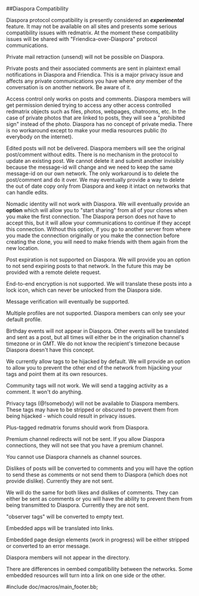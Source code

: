 ##Diaspora Compatibility

Diaspora protocol compatibility is presently considered an ***experimental*** feature. It may not be available on all sites and presents some serious compatibility issues with redmatrix. At the moment these compatibility issues will be shared with "Friendica-over-Diaspora" protocol communications. 

Private mail retraction (unsend) will not be possible on Diaspora. 

Private posts and their associated comments are sent in plaintext email notifications in Diaspora and Friendica. This is a major privacy issue and affects any private communications you have where *any* member of the conversation is on another network. Be aware of it. 

Access control only works on posts and comments. Diaspora members will get permission denied trying to access any other access controlled redmatrix objects such as files, photos, webpages, chatrooms, etc. In the case of private photos that are linked to posts, they will see a "prohibited sign" instead of the photo. Diaspora has no concept of private media. There is no workaround except to make your media resources public (to everybody on the internet).


Edited posts will not be delivered. Diaspora members will see the original post/comment without edits. There is no mechanism in the protocol to update an existing post. We cannot delete it and submit another invisibly because the message-id will change and we need to keep the same message-id on our own network. The only workaround is to delete the post/comment and do it over. We may eventually provide a way to delete the out of date copy only from Diaspora and keep it intact on networks that can handle edits. 

Nomadic identity will not work with Diaspora. We will eventually provide an **option** which will allow you to "start sharing" from all of your clones when you make the first connection. The Diaspora person does not have to accept this, but it will allow your communications to continue if they accept this connection. Without this option, if you go to another server from where you made the connection originally or you make the connection before creating the clone, you will need to make friends with them again from the new location. 

Post expiration is not supported on Diaspora. We will provide you an option to not send expiring posts to that network. In the future this may be provided with a remote delete request. 

End-to-end encryption is not supported. We will translate these posts into a lock icon, which can never be unlocked from the Diaspora side. 

Message verification will eventually be supported. 

Multiple profiles are not supported. Diaspora members can only see your default profile.

Birthday events will not appear in Diaspora. Other events will be translated and sent as a post, but all times will either be in the origination channel's timezone or in GMT. We do not know the recipient's timezone because Diaspora doesn't have this concept. 

We currently allow tags to be hijacked by default. We will provide an option to allow you to prevent the other end of the network from hijacking your tags and point them at its own resources. 

Community tags will not work. We will send a tagging activity as a comment. It won't do anything.  

Privacy tags (@!somebody) will not be available to Diaspora members. These tags may have to be stripped or obscured to prevent them from being hijacked - which could result in privacy issues.  

Plus-tagged redmatrix forums should work from Diaspora. 

Premium channel redirects will not be sent. If you allow Diaspora connections, they will not see that you have a premium channel. 

You cannot use Diaspora channels as channel sources. 


Dislikes of posts will be converted to comments and you will have the option to send these as comments or not send them to Diaspora (which does not provide dislike). Currently they are not sent.

We will do the same for both likes and dislikes of comments. They can either be sent as comments or you will have the ability to prevent them from being transmitted to Diaspora. Currently they are not sent. 


"observer tags" will be converted to empty text. 


Embedded apps will be translated into links.


Embedded page design elements (work in progress) will be either stripped or converted to an error message. 

Diaspora members will not appear in the directory. 


There are differences in oembed compatibility between the networks. Some embedded resources will turn into a link on one side or the other.  

#include doc/macros/main_footer.bb;
